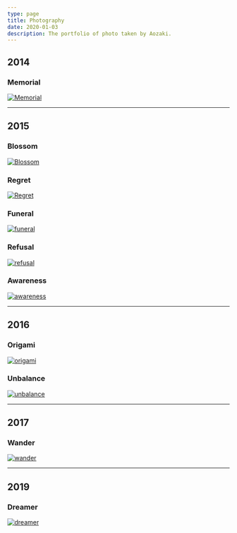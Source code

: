 ```yaml
---
type: page
title: Photography
date: 2020-01-03
description: The portfolio of photo taken by Aozaki.
---
```


## 2014

### Memorial

[![Memorial](../public/images/portrait-cover/memorial.jpg)](/portrait/memorial)

---

## 2015

### Blossom

[![Blossom](../public/images/portrait-cover/blossom.jpg)](/portrait/blossom)

### Regret

[![Regret](../public/images/portrait-cover/regret.jpg)](/portrait/regret)

### Funeral

[![funeral](../public/images/portrait-cover/funeral.jpg)](/portrait/funeral)

### Refusal

[![refusal](../public/images/portrait-cover/refusal.jpg)](/portrait/refusal)

### Awareness

[![awareness](../public/images/portrait-cover/awareness.jpg)](/portrait/awareness)

---

## 2016

### Origami

[![origami](../public/images/portrait-cover/origami.jpg)](/portrait/origami)

### Unbalance

[![unbalance](../public/images/portrait-cover/unbalance.jpg)](/portrait/unbalance)

---

## 2017

### Wander

[![wander](../public/images/portrait-cover/wander.jpg)](/portrait/wander)

---

## 2019

### Dreamer

[![dreamer](../public/images/portrait-cover/dreamer.jpg)](/portrait/dreamer)
